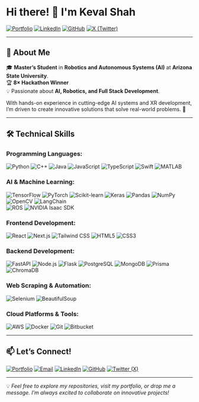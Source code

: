 # Hi there! 👋 I'm Keval Shah

[![Portfolio](https://img.shields.io/badge/Portfolio-kevalshah.dev-informational?style=flat-square&logo=google-chrome&logoColor=white)](https://kevalshah.dev)
[![LinkedIn](https://img.shields.io/badge/LinkedIn-keval--shah14-blue?style=flat-square&logo=linkedin)](https://linkedin.com/in/keval-shah14/)
[![GitHub](https://img.shields.io/badge/GitHub-kevalshah14-lightgrey?style=flat-square&logo=github)](https://github.com/kevalshah14)
[![X (Twitter)](https://img.shields.io/badge/X-keval__shah14-1DA1F2?style=flat-square&logo=x)](https://x.com/keval_shah14)


---

## 🧠 About Me

🎓 **Master’s Student** in **Robotics and Autonomous Systems (AI)** at **Arizona State University**.  
🏆 **8× Hackathon Winner**   
💡 Passionate about **AI, Robotics, and Full Stack Development**.  

With hands-on experience in cutting-edge AI systems and XR development, I’m driven to create innovative solutions that solve real-world problems. 🌟

---

## 🛠️ Technical Skills

### **Programming Languages:**  
![Python](https://img.shields.io/badge/-Python-3776AB?logo=python&logoColor=white) 
![C++](https://img.shields.io/badge/-C++-00599C?logo=c%2B%2B&logoColor=white) 
![Java](https://img.shields.io/badge/-Java-007396?logo=java&logoColor=white) 
![JavaScript](https://img.shields.io/badge/-JavaScript-F7DF1E?logo=javascript&logoColor=black) 
![TypeScript](https://img.shields.io/badge/-TypeScript-3178C6?logo=typescript&logoColor=white) 
![Swift](https://img.shields.io/badge/-Swift-FA7343?logo=swift&logoColor=white) 
![MATLAB](https://img.shields.io/badge/-MATLAB-0076A8?logo=mathworks&logoColor=white)

### **AI & Machine Learning:**  
![TensorFlow](https://img.shields.io/badge/-TensorFlow-FF6F00?logo=tensorflow&logoColor=white) 
![PyTorch](https://img.shields.io/badge/-PyTorch-EE4C2C?logo=pytorch&logoColor=white) 
![Scikit-learn](https://img.shields.io/badge/-Scikit--learn-F7931E?logo=scikit-learn&logoColor=white) 
![Keras](https://img.shields.io/badge/-Keras-D00000?logo=keras&logoColor=white) 
![Pandas](https://img.shields.io/badge/-Pandas-150458?logo=pandas&logoColor=white) 
![NumPy](https://img.shields.io/badge/-NumPy-013243?logo=numpy&logoColor=white) 
![OpenCV](https://img.shields.io/badge/-OpenCV-5C3EE8?logo=opencv&logoColor=white) 
![LangChain](https://img.shields.io/badge/-LangChain-4693E8?logo=Langchain)  
![ROS](https://img.shields.io/badge/-ROS-22314E?logo=ros&logoColor=white) 
![NVIDIA Isaac SDK](https://img.shields.io/badge/-NVIDIA_Isaac_SDK-76B900?logo=nvidia&logoColor=white)

### **Frontend Development:**  
![React](https://img.shields.io/badge/-React-61DAFB?logo=react&logoColor=black) 
![Next.js](https://img.shields.io/badge/-Next.js-000000?logo=next.js&logoColor=white) 
![Tailwind CSS](https://img.shields.io/badge/-Tailwind_CSS-06B6D4?logo=tailwindcss&logoColor=white) 
![HTML5](https://img.shields.io/badge/-HTML5-E34F26?logo=html5&logoColor=white) 
![CSS3](https://img.shields.io/badge/-CSS3-1572B6?logo=css3&logoColor=white)

### **Backend Development:**  
![FastAPI](https://img.shields.io/badge/-FastAPI-009688?logo=fastapi&logoColor=white) 
![Node.js](https://img.shields.io/badge/-Node.js-339933?logo=node.js&logoColor=white) 
![Flask](https://img.shields.io/badge/-Flask-000000?logo=flask&logoColor=white) 
![PostgreSQL](https://img.shields.io/badge/-PostgreSQL-336791?logo=postgresql&logoColor=white) 
![MongoDB](https://img.shields.io/badge/-MongoDB-47A248?logo=mongodb&logoColor=white) 
![Prisma](https://img.shields.io/badge/-Prisma-2D3748?logo=prisma&logoColor=white) 
![ChromaDB](https://img.shields.io/badge/-ChromaDB-4A154B)

### **Web Scraping & Automation:**  
![Selenium](https://img.shields.io/badge/-Selenium-43B02A?logo=selenium&logoColor=white) 
![BeautifulSoup](https://img.shields.io/badge/-BeautifulSoup-darkgreen)

### **Cloud Platforms & Tools:**  
![AWS](https://img.shields.io/badge/-AWS-232F3E?logo=amazon-aws&logoColor=white) 
![Docker](https://img.shields.io/badge/-Docker-2496ED?logo=docker&logoColor=white) 
![Git](https://img.shields.io/badge/-Git-F05032?logo=git&logoColor=white) 
![Bitbucket](https://img.shields.io/badge/-Bitbucket-0052CC?logo=bitbucket&logoColor=white)

---

## 📫 Let’s Connect!

[![Portfolio](https://img.shields.io/badge/-Portfolio-000?style=flat&logo=google-chrome&logoColor=white)](https://kevalshah.dev)
[![Email](https://img.shields.io/badge/-Email-D14836?style=flat&logo=gmail&logoColor=white)](mailto:kshah57@asu.edu)
[![LinkedIn](https://img.shields.io/badge/-LinkedIn-blue?style=flat&logo=linkedin&logoColor=white)](https://linkedin.com/in/keval-shah14/)
[![GitHub](https://img.shields.io/badge/-GitHub-000?style=flat&logo=github&logoColor=white)](https://github.com/kevalshah14)
[![Twitter (X)](https://img.shields.io/badge/-Twitter-1DA1F2?style=flat&logo=twitter&logoColor=white)](https://x.com/keval_shah14)

---

💡 *Feel free to explore my repositories, visit my portfolio, or drop me a message. I’m always excited to collaborate on innovative projects!*
